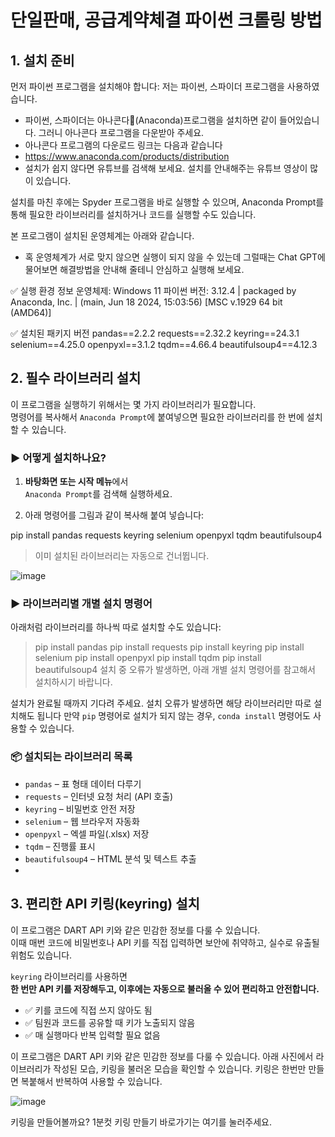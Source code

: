 # 단일판매, 공급계약체결 파이썬 크롤링 방법

## 1. 설치 준비

먼저 파이썬 프로그램을 설치해야 합니다: 저는 파이썬, 스파이더 프로그램을 사용하였습니다. 

- 파이썬, 스파이더는 아나콘다🐍(Anaconda)프로그램을 설치하면 같이 들어있습니다. 그러니 아나콘다 프로그램을 다운받아 주세요.
- 아나콘다 프로그램의 다운로드 링크는 다음과 같습니다
- https://www.anaconda.com/products/distribution
- 설치가 쉽지 않다면 유튜브를 검색해 보세요. 설치를 안내해주는 유튜브 영상이 많이 있습니다. 

설치를 마친 후에는 Spyder 프로그램을 바로 실행할 수 있으며, Anaconda Prompt를 통해 필요한 라이브러리를 설치하거나 코드를 실행할 수도 있습니다.

본 프로그램이 설치된 운영체계는 아래와 같습니다.
- 혹 운영체계가 서로 맞지 않으면 실행이 되지 않을 수 있는데 그럴때는 Chat GPT에 물어보면 해결방법을 안내해 줄테니 안심하고 실행해 보세요.

✅ 실행 환경 정보
운영체제: Windows 11
파이썬 버전: 3.12.4 | packaged by Anaconda, Inc. | (main, Jun 18 2024, 15:03:56) [MSC v.1929 64 bit (AMD64)]

✅ 설치된 패키지 버전
pandas==2.2.2
requests==2.32.2
keyring==24.3.1
selenium==4.25.0
openpyxl==3.1.2
tqdm==4.66.4
beautifulsoup4==4.12.3


## 2. 필수 라이브러리 설치

이 프로그램을 실행하기 위해서는 몇 가지 라이브러리가 필요합니다.  
명령어를 복사해서 `Anaconda Prompt`에 붙여넣으면 필요한 라이브러리를 한 번에 설치할 수 있습니다.

### ▶ 어떻게 설치하나요?

1. **바탕화면 또는 시작 메뉴**에서  
   `Anaconda Prompt`를 검색해 실행하세요.

2. 아래 명령어를 그림과 같이 복사해 붙여 넣습니다:

pip install pandas requests keyring selenium openpyxl tqdm beautifulsoup4 
>
> 이미 설치된 라이브러리는 자동으로 건너뜁니다.
>
![image](https://github.com/user-attachments/assets/d43c0718-c7c1-4079-8976-139acd822ef7)


### ▶ 라이브러리별 개별 설치 명령어

아래처럼 라이브러리를 하나씩 따로 설치할 수도 있습니다:
> pip install pandas
> pip install requests
> pip install keyring
> pip install selenium
> pip install openpyxl
> pip install tqdm
> pip install beautifulsoup4
> 설치 중 오류가 발생하면, 아래 개별 설치 명령어를 참고해서 설치하시기 바랍니다.

설치가 완료될 때까지 기다려 주세요. 
설치 오류가 발생하면 해당 라이브러리만 따로 설치해도 됩니다
만약 `pip` 명령어로 설치가 되지 않는 경우, `conda install` 명령어도 사용할 수 있습니다.

### 📦 설치되는 라이브러리 목록

- `pandas` – 표 형태 데이터 다루기
- `requests` – 인터넷 요청 처리 (API 호출)
- `keyring` – 비밀번호 안전 저장
- `selenium` – 웹 브라우저 자동화
- `openpyxl` – 엑셀 파일(.xlsx) 저장
- `tqdm` – 진행률 표시
- `beautifulsoup4` – HTML 분석 및 텍스트 추출
- 

## 3. 편리한 API 키링(keyring) 설치

이 프로그램은 DART API 키와 같은 민감한 정보를 다룰 수 있습니다.  
이때 매번 코드에 비밀번호나 API 키를 직접 입력하면 보안에 취약하고, 실수로 유출될 위험도 있습니다.

`keyring` 라이브러리를 사용하면  
**한 번만 API 키를 저장해두고, 이후에는 자동으로 불러올 수 있어 편리하고 안전합니다.**

- ✅ 키를 코드에 직접 쓰지 않아도 됨
- ✅ 팀원과 코드를 공유할 때 키가 노출되지 않음
- ✅ 매 실행마다 반복 입력할 필요 없음

이 프로그램은 DART API 키와 같은 민감한 정보를 다룰 수 있습니다. 
아래 사진에서 라이브러리가 작성된 모습, 키링을 불러온 모습을 확인할 수 있습니다. 
키링은 한번만 만들면 복붙해서 반복하여 사용할 수 있습니다. 

![image](https://github.com/user-attachments/assets/52e68ebf-b1c0-48f0-8cf5-d2d755a539b2)

키링을 만들어볼까요? 1분컷 키링 만들기 바로가기는 여기를 눌러주세요. 

